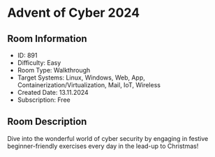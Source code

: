 ﻿# Advent of Cyber 2024

## Room Information
- ID: 891
- Difficulty: Easy
- Room Type: Walkthrough
- Target Systems: Linux, Windows, Web, App, Containerization/Virtualization, Mail, IoT, Wireless
- Created Date: 13.11.2024
- Subscription: Free

## Room Description
Dive into the wonderful world of cyber security by engaging in festive beginner-friendly exercises every day in the lead-up to Christmas!
